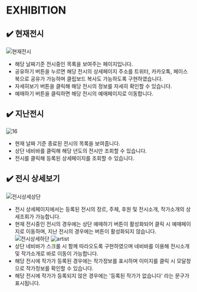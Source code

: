# EXHIBITION
## :heavy_check_mark: 현재전시
![현재전시](https://user-images.githubusercontent.com/112814104/217798938-fed1cc83-d2dd-4297-9597-6a91609fe249.jpg)
- 해당 날짜기준 전시중인 목록을 보여주는 페이지입니다.
- 공유하기 버튼을 누르면 해당 전시의 상세페이지 주소를 트위터, 카카오톡, 페이스북으로 공유가 가능하며 클립보드 복사도 가능하도록 구현하였습니다.
- 자세히보기 버튼을 클릭해 해당 전시의 정보를 자세히 확인할 수 있습니다.
- 예매하기 버튼을 클릭하면 해당 전시의 예매페이지로 이동합니다. 
## :heavy_check_mark: 지난전시
![16](https://user-images.githubusercontent.com/112814104/217803198-b4204e4b-c4b4-4197-ab17-07f0c9bb6c35.jpg)
- 현재 날짜 기준 종료된 전시의 목록을 보여줍니다.
- 상단 네비바를 클릭해 해당 년도의 전시만 조회할 수 있습니다.
- 전시를 클릭해 등록된 상세페이지를 조회할 수 있습니다.
## :heavy_check_mark: 전시 상세보기
![전시상세상단](https://user-images.githubusercontent.com/112814104/217800235-509c575e-2694-4aee-aab5-cba094b9e995.jpg)
- 전시 상세페이지에서는 등록된 전시의 장르, 주체, 후원 및 전시소개, 작가소개의 상세조회가 가능합니다.
- 현재 전시중인 전시의 경우에는 상단 예매하기 버튼이 활성화되어 클릭 시 예매페이지로 이동하며, 지난 전시의 경우에는 버튼이 활성화되지 않습니다.
![전시상세하단](https://user-images.githubusercontent.com/112814104/217802669-74b83b61-b0ed-4c9a-b968-9d082e2064f8.jpg)
![artist](https://user-images.githubusercontent.com/112814104/217802903-6c117eda-f11b-4d88-92b6-7f4f97fc66f4.png)
- 상단 네비바가 스크롤 시 함께 따라오도록 구현하였으며 네비바를 이용해 전시소개 및 작가소개로 바로 이동이 가능합니다.
- 해당 전시에 작가가 등록된 경우에는 작가정보를 표시하며 이미지를 클릭 시 모달창으로 작가정보를 확인할 수 있습니다.
- 해당 전시에 작가가 등록되지 않은 경우에는 '등록된 작가가 없습니다' 라는 문구가 표시됩니다.

